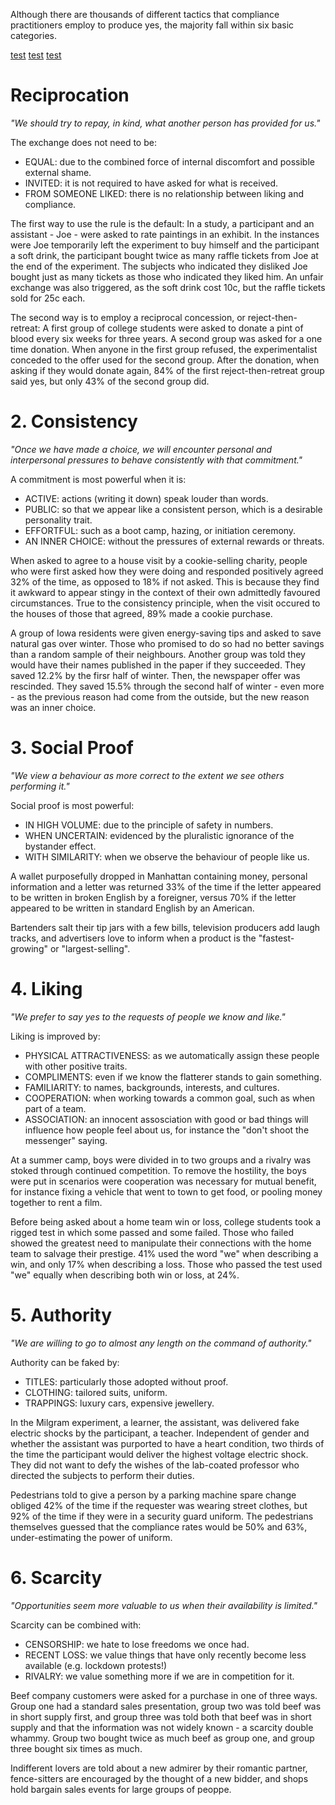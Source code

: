 Although there are thousands of different tactics that compliance practitioners employ to produce yes, the majority fall within six basic categories.

[test](influence.md#Reciprocation)
[test](influence.md#2.-consistency)
[test](influence.md#3.-Social|Proof)

# Reciprocation
*"We should try to repay, in kind, what another person has provided for us."*

The exchange does not need to be:
- EQUAL: due to the combined force of internal discomfort and possible external shame.
- INVITED: it is not required to have asked for what is received.
- FROM SOMEONE LIKED: there is no relationship between liking and compliance.

The first way to use the rule is the default: In a study, a participant and an assistant - Joe - were asked to rate paintings in an exhibit. In the instances were Joe temporarily left the experiment to buy himself and the participant a soft drink, the participant bought twice as many raffle tickets from Joe at the end of the experiment. The subjects who indicated they disliked Joe bought just as many tickets as those who indicated they liked him. An unfair exchange was also triggered, as the soft drink cost 10c, but the raffle tickets sold for 25c each.

The second way is to employ a reciprocal concession, or reject-then-retreat: A first group of college students were asked to donate a pint of blood every six weeks for three years. A second group was asked for a one time donation. When anyone in the first group refused, the experimentalist conceded to the offer used for the second group. After the donation, when asking if they would donate again, 84% of the first reject-then-retreat group said yes, but only 43% of the second group did.

# 2. Consistency
*"Once we have made a choice, we will encounter personal and interpersonal pressures to behave consistently with that commitment."*

A commitment is most powerful when it is:
- ACTIVE: actions (writing it down) speak louder than words.
- PUBLIC: so that we appear like a consistent person, which is a desirable personality trait.
- EFFORTFUL: such as a boot camp, hazing, or initiation ceremony.
- AN INNER CHOICE: without the pressures of external rewards or threats.

When asked to agree to a house visit by a cookie-selling charity, people who were first asked how they were doing and responded positively agreed 32% of the time, as opposed to 18% if not asked. This is because they find it awkward to appear stingy in the context of their own admittedly favoured circumstances. True to the consistency principle, when the visit occured to the houses of those that agreed, 89% made a cookie purchase.

A group of Iowa residents were given energy-saving tips and asked to save natural gas over winter. Those who promised to do so had no better savings than a random sample of their neighbours. Another group was told they would have their names published in the paper if they succeeded. They saved 12.2% by the firsr half of winter. Then, the newspaper offer was rescinded. They saved 15.5% through the second half of winter - even more - as the previous reason had come from the outside, but the new reason was an inner choice.

# 3. Social Proof
*"We view a behaviour as more correct to the extent we see others performing it."*

Social proof is most powerful:
- IN HIGH VOLUME: due to the principle of safety in numbers.
- WHEN UNCERTAIN: evidenced by the pluralistic ignorance of the bystander effect.
- WITH SIMILARITY: when we observe the behaviour of people like us.

A wallet purposefully dropped in Manhattan containing money, personal information and a letter was returned 33% of the time if the letter appeared to be written in broken English by a foreigner, versus 70% if the letter appeared to be written in standard English by an American.

Bartenders salt their tip jars with a few bills, television producers add laugh tracks, and advertisers love to inform when a product is the "fastest-growing" or "largest-selling".

# 4. Liking
*"We prefer to say yes to the requests of people we know and like."*

Liking is improved by:
- PHYSICAL ATTRACTIVENESS: as we automatically assign these people with other positive traits.
- COMPLIMENTS: even if we know the flatterer stands to gain something.
- FAMILIARITY: to names, backgrounds, interests, and cultures.
- COOPERATION: when working towards a common goal, such as when part of a team.
- ASSOCIATION: an innocent assosciation with good or bad things will influence how people feel about us, for instance the "don't shoot the messenger" saying.

At a summer camp, boys were divided in to two groups and a rivalry was stoked through continued competition. To remove the hostility, the boys were put in scenarios were cooperation was necessary for mutual benefit, for instance fixing a vehicle that went to town to get food, or pooling money together to rent a film.

Before being asked about a home team win or loss, college students took a rigged test in which some passed and some failed. Those who failed showed the greatest need to manipulate their connections with the home team to salvage their prestige. 41% used the word "we" when describing a win, and only 17% when describing a loss. Those who passed the test used "we" equally when describing both win or loss, at 24%.

# 5. Authority
*"We are willing to go to almost any length on the command of authority."*

Authority can be faked by:
- TITLES: particularly those adopted without proof.
- CLOTHING: tailored suits, uniform.
- TRAPPINGS: luxury cars, expensive jewellery.

In the Milgram experiment, a learner, the assistant, was delivered fake electric shocks by the participant, a teacher. Independent of gender and whether the assistant was purported to have a heart condition, two thirds of the time the participant would deliver the highest voltage electric shock. They did not want to defy the wishes of the lab-coated professor who directed the subjects to perform their duties.

Pedestrians told to give a person by a parking machine spare change obliged 42% of the time if the requester was wearing street clothes, but 92% of the time if they were in a security guard uniform. The pedestrians themselves guessed that the compliance rates would be 50% and 63%, under-estimating the power of uniform.

# 6. Scarcity
*"Opportunities seem more valuable to us when their availability is limited."*

Scarcity can be combined with:
- CENSORSHIP: we hate to lose freedoms we once had.
- RECENT LOSS: we value things that have only recently become less available (e.g. lockdown protests!)
- RIVALRY: we value something more if we are in competition for it.

Beef company customers were asked for a purchase in one of three ways. Group one had a standard sales presentation, group two was told beef was in short supply first, and group three was told both that beef was in short supply and that the information was not widely known - a scarcity double whammy. Group two bought twice as much beef as group one, and group three bought six times as much.

Indifferent lovers are told about a new admirer by their romantic partner, fence-sitters are encouraged by the thought of a new bidder, and shops hold bargain sales events for large groups of peoppe.
